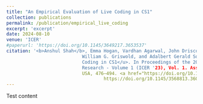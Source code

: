 ```yaml
---
title: "An Empirical Evaluation of Live Coding in CS1"
collection: publications
permalink: /publication/empirical_live_coding
excerpt: 'excerpt'
date: 2024-08-10
venue: 'ICER'
#paperurl: 'https://doi.org/10.1145/3649217.3653537'
citation: '<b>Anshul Shah</b>, Emma Hogan, Vardhan Agarwal, John Driscoll, Leo Porter,
                            William G. Griswold, and Adalbert Gerald Soosai Raj. 2023. <u>An Empirical Evaluation of Live 
                            Coding in CS1</u>. In Proceedings of the 2023 ACM Conference on International Computing Education 
                            Research - Volume 1 (ICER '23), Vol. 1. Association for Computing Machinery, New York, NY, 
                            USA, 476–494. <a href="https://doi.org/10.1145/3568813.3600122"> 
                                    https://doi.org/10.1145/3568813.3600122</a>'
---
```


Test content
